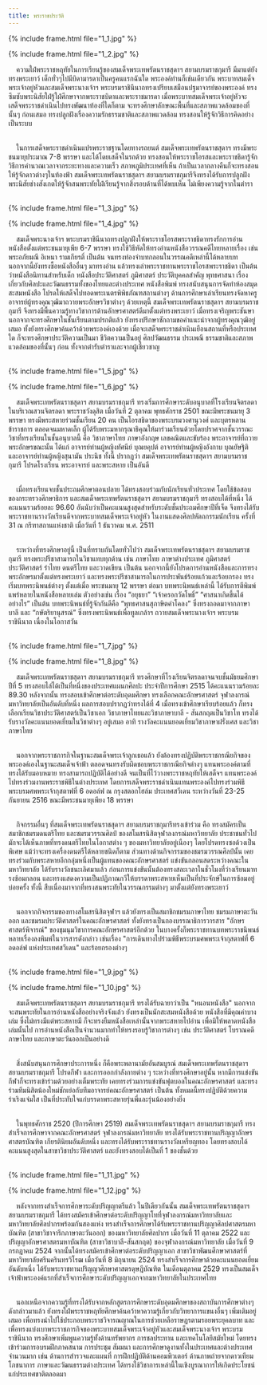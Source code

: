 ```yaml
---
title: พระราชประวัติ
---
```


{% include frame.html file="1_1.jpg" %}
<br>

{% include frame.html file="1_2.jpg" %}
<br>

<p>&nbsp;&nbsp;&nbsp;&nbsp;ความใฝ่พระราชหฤทัยในการเรียนรู้ของสมเด็จพระเทพรัตนราชสุดาฯ สยามบรมราชกุมารี มีมาแต่ยังทรงพระเยาว์ เด็กทั่วๆไปมีบิดามารดาเป็นครูคนแรกฉันใด พระองค์ท่านก็เช่นเดียวกัน พระบาทสมเด็จพระเจ้าอยู่หัวและสมเด็จพระนางเจ้าฯ พระบรมราชินีนาถทรงเปรียบเสมือนปฐมาจารย์ของพระองค์ ทรงซึมซับพระนิสัยใฝ่รู้ใฝ่ศึกษาจากพระราชบิดาและพระราชมารดา เมื่อพระบาทสมเด็จพระเจ้าอยู่หัวจะเสด็จพระราชดำเนินไปทรงพัฒนาท้องที่ใดก็ตาม จะทรงศึกษาลักษณะพื้นที่และสภาพแวดล้อมของที่นั้นๆ ก่อนเสมอ ทรงปลูกฝังเรื่องความรักธรรมชาติและสภาพแวดล้อม ทรงสอนให้รู้จักวิธีการคิดอย่างเป็นระบบ
<br>
<br>

&nbsp;&nbsp;&nbsp;&nbsp;ในการเสด็จพระราชดำเนินแปรพระราชฐานโดยทางรถยนต์ สมเด็จพระเทพรัตนราชสุดาฯ ทรงมีพระชนมายุประมาณ 7-8 พรรษา และได้โดยเสด็จในรถด้วย ทรงสอนให้พระราชโอรสและพระราชธิดารู้จักวิธีการคำนวณเวลาจากระยะทางและความเร็ว สภาพภูมิประเทศที่เห็น ถ้าเป็นเวลากลางคืนก็จะทรงสอนให้รู้จักดาวต่างๆในท้องฟ้า สมเด็จพระเทพรัตนราชสุดาฯ สยามบรมราชกุมารีจึงทรงได้รับการปลูกฝังพระนิสัยช่างสังเกตให้รู้จักสนพระทัยใฝ่เรียนรู้จากสิ่งรอบด้านที่ได้พบเห็น ไม่เพียงความรู้จากในตำรา
<br>
<br></p>

{% include frame.html file="1_3.jpg" %}
<br>

{% include frame.html file="1_4.jpg" %}
<br>

<p>&nbsp;&nbsp;&nbsp;&nbsp;สมเด็จพระนางเจ้าฯ พระบรมราชินีนาถทรงปลูกฝังให้พระราชโอรสพระราชธิดาทรงรักการอ่านหนังสือตั้งแต่พระชนมายุเพีย 6-7 พรรษา ทรงใช้วิธีหัดให้ทรงอ่านหนังสือวรรณคดีไทยหลายเรื่อง เช่น พระอภัยมณี อิเหนา รามเกียรติ์ เป็นต้น จนทรงท่องจำบทกลอนในวรรณคดีเหล่านี้ได้หลายบท
นอกจากนี้ยังทรงซื้อหนังสืออื่นๆ มาทรงอ่าน แล้วทรงเล่าพระราชทานพระราชโอรสพระราชธิดา เป็นต้นว่าหนังสือนิทานสำหรับเด็ก หนังสือประวัติศาสตร์ ภูมิศาสตร์ ประวัติบุคคลสำคัญ พุทธศาสนา เรื่องเกี่ยวกับศิลปะและวัฒนธรรมทั้งของไทยและต่างประเทศ หนังสือพิมพ์ ทรงสนับสนุนการจัดทำห้องสมุด สะสมหนังสือ โปรดให้เสด็จไปทอดพระเนตรพิพิธภัณฑสถานต่างๆ ด้านการศึกษาเล่าเรียนทรงจัดหาครูอาจารย์ผู้ทรงคุณวุฒิมาถวายพระอักษรวิชาต่างๆ ด้วยเหตุนี้ สมเด็จพระเทพรัตนราชสุดาฯ สยามบรมราชกุมารี จึงทรงมีพื้นความรู้ทางวิชาการด้านอักษรศาสตร์ดีมาตั้งแต่ทรงพระเยาว์ เมื่อทรงเจริญพระชันษา นอกจากจะทรงศึกษาในชั้นเรียนตามปรกติแล้ว ยังทรงปรึกษาซักถามขอคำแนะนำจากผู้ทรงคุณวุฒิอยู่เสมอ ทั้งยังทรงศึกษาค้นคว้าด้วยพระองค์เองด้วย เมื่อจะเสด็จพระราชดำเนินเยือนสถานที่หรือประเทศใด ก็จะทรงศึกษาประวัติความเป็นมา ชีวิตความเป็นอยู่ ศิลปวัฒนธรรม ประเพณี ธรรมชาติและสภาพแวดล้อมของที่นั้นๆ ก่อน ทั้งจากตำรับตำราและจากผู้เชี่ยวชาญ
<br>
<br></p>

{% include frame.html file="1_5.jpg" %}
<br>

{% include frame.html file="1_6.jpg" %}
<br>

<p>&nbsp;&nbsp;&nbsp;&nbsp;สมเด็จพระเทพรัตนราชสุดาฯ สยามบรมราชกุมารี ทรงเริ่มการศึกษาระดับอนุบาลที่โรงเรียนจิตรลดา ในบริเวณสวนจิตรลดา พระราชวังดุสิต เมื่อวันที่ 2 ตุลาคม พุทธศักราช 2501 ขณะมีพระชนมายุ 3 พรรษา ทรงมีพระสหายร่วมชั้นเรียน 20 คน เป็นโอรสธิดาของพระบรมวงศานุวงศ์ และบุตรหลานข้าราชการ ตลอดจนมหาดเล็ก ผู้ได้รับพระมหากรุณาธิคุณให้มาร่วมเรียนด้วยโดยปราศจากชั้นวรรณะ วิชาที่ทรงเรียนในชั้นอนุบาลนี้ คือ วิชาภาษาไทย ภาษาอังกฤษ เลขคณิตและขับร้อง พระอาจารย์ที่ถวายพระอักษรขณะนั้น ได้แก่ อาจารย์ท่านผู้หญิงทัศนีย์ บุณยคุปต์ อาจารย์ท่านผู้หญิงอังกาบ บุณยัษฐิติ และอาจารย์ท่านผู้หญิงสุนามัน ประนิช ทั้งนี้ ปรากฎว่า สมเด็จพระเทพรัตนราชสุดาฯ สยามบรมราชกุมารี โปรดโรงเรียน พระอาจารย์ และพระสหาย เป็นอันดี
<br>
<br>

&nbsp;&nbsp;&nbsp;&nbsp;เมื่อทรงเรียนจบชั้นประถมศึกษาตอนปลาย ได้ทรงสอบร่วมกับนักเรียนทั่วประเทศ โดยใช้ข้อสอบของกระทรวงศึกษาธิการ และสมเด็จพระเทพรัตนราชสุดาฯ สยามบรมราชกุมารี ทรงสอบได้ที่หนึ่ง ได้คะแนนรวมร้อยละ 96.60 อันนับว่าเป็นคะแนนสูงสุดสำหรับระดับชั้นประถมศึกษาปีที่เจ็ด จึงทรงได้รับพระราชทานรางวัลเรียนดีจากพระบาทสมเด็จพระเจ้าอยู่หัว ในงานแสดงศิลปหัตถกรรมนักเรียน ครั้งที่ 31 ณ กรีฑาสถานแห่งชาติ เมื่อวันที่ 1 ธันวาคม พ.ศ. 2511
<br>
<br>

&nbsp;&nbsp;&nbsp;&nbsp;ระหว่างที่ทรงศึกษาอยู่นี้ เป็นที่ทราบกันโดยทั่วไปว่า สมเด็จพระเทพรัตนราชสุดาฯ สยามบรมราชกุมารี ทรงพระปรีชาสามารถในวิชาแทบทุกด้าน เช่น ภาษาไทย ภาษาต่างประเทศ ภูมิศาสตร์ ประวัติศาสตร์ รำไทย ดนตรีไทย และวาดเขียน เป็นต้น นอกจากนี้ยังโปรดการอ่านหนังสือและการทรงพระอักษรมาตั้งแต่ทรงพระเยาว์ และทรงพระปรีชาสามารถในการประพันธ์ร้อยแก้วและร้อยกรอง ทรงเริ่มบทพระนิพนธ์ต่างๆ ตั้งแต่เมื่อ พระชนมายุ 12 พรรษา ต่อมา บทพระนิพนธ์เหล่านี้ ได้รับการตีพิมพ์แพร่หลายในหนังสือหลายเล่ม ตัวอย่างเช่น เรื่อง “อยุธยา” “เจ้าครอกวัดโพธิ์” “ศาสนาเกิดขึ้นได้อย่างไร” เป็นต้น บทพระนิพนธ์ที่รู้จักกันดีคือ “พุทธศาสนสุภาษิตคำโคลง” ซึ่งทรงถอดมาจากภาษาบาลี และ “กษัตริยานุสรณ์” ซึ่งทรงพระนิพนธ์เพื่อทูลเกล้าฯ ถวายสมเด็จพระนางเจ้าฯ พระบรมราชินีนาถ เนื่องในโอกาสวัน
<br>
<br></p>

{% include frame.html file="1_7.jpg" %}
<br>

{% include frame.html file="1_8.jpg" %}
<br>

<p>&nbsp;&nbsp;&nbsp;&nbsp;สมเด็จพระเทพรัตนราชสุดาฯ สยามบรมราชกุมารี ทรงศึกษาที่โรงเรียนจิตรลดาจนจบชั้นมัธยมศึกษาปีที่ 5 ทรงสอบไล่ได้เป็นที่หนึ่งของประเทศแผนกศิลปะ ประจำปีการศึกษา 2515 ได้คะแนนรวมร้อยละ 89.30 หลังจากนั้น ทรงสอบเข้าศึกษาต่อระดับอุดมศึกษา ทรงเลือกคณะอักษรศาสตร์ จุฬาลงกรณ์มหาวิทยาลัยเป็นอันดับที่หนึ่ง ผลการสอบปรากฏว่าทรงได้ที่ 4 เมื่อทรงเข้าศึกษาเรียบร้อยแล้ว ก็ทรงเลือกเรียนวิชาประวัติศาสตร์เป็นวิชาเอก วิชาภาษาไทยและวิชาภาษาบาลี - สันสกฤตเป็นวิชาโท ทรงได้รับรางวัลคะแนนยอดเยี่ยมในวิชาต่างๆ อยู่เสมอ อาทิ รางวัลคะแนนยอดเยี่ยมวิชาภาษาฝรั่งเศส และวิชาภาษาไทย
<br>
<br>

&nbsp;&nbsp;&nbsp;&nbsp;นอกจากพระราชภารกิจในฐานะสมเด็จพระเจ้าลูกเธอแล้ว ยังต้องทรงปฏิบัติพระราชกรณียกิจของพระองค์เองในฐานะสมเด็จเจ้าฟ้า ตลอดจนทรงรับผิดชอบพระราชกรณียกิจต่างๆ แทนพระองค์ตามที่ทรงได้รับมอบหมาย ทรงสามารถปฏิบัติได้อย่างดี จนเป็นที่ไว้วางพระราชหฤทัยให้เสด็จฯ แทนพระองค์ไปทรงร่วมงานพระราชพิธีในต่างประเทศ โดยการเสด็จพระราชดำเนินแทนพระองค์ไปทรงร่วมพิธีพระบรมศพพระเจ้ากุสตาฟที่ 6 อดอล์ฟ ณ กรุงสตอกโฮล์ม ประเทศสวีเดน ระหว่างวันที่ 23-25 กันยายน 2516 ขณะมีพระชนมายุเพียง 18 พรรษา
<br>
<br>

&nbsp;&nbsp;&nbsp;&nbsp;กิจกรรมอื่นๆ ที่สมเด็จพระเทพรัตนราชสุดาฯ สยามบรมราชกุมารีทรงเข้าร่วม คือ ทรงสมัครเป็นสมาชิกชมรมดนตรีไทย และชมรมวรรณศิลป์ ของสโมสรนิสิตจุฬาลงกรณ์มหาวิทยาลัย ประชาชนทั่วไปมักจะได้เห็นภาพที่ทรงดนตรีไทยในโอกาสต่าง ๆ ของมหาวิทยาลัยอยู่เนืองๆ โดยโปรดทรงซอด้วงเป็นพิเศษ แม้ว่าจะทรงเครื่องดนตรีได้หลายชนิดก็ตาม ส่วนทางด้านกิจกรรมของชมรมวรรณศิลป์นั้น เคยทรงร่วมกับพระสหายอีกกลุ่มหนึ่งเป็นผู้แทนของคณะอักษรศาสตร์ แข่งขันกลอนสดระหว่างคณะในมหาวิทยาลัย ได้รับรางวัลชนะเลิศมาแล้ว ก่อนการแข่งขันนั้นต้องทรงสละเวลาในชั่วโมงที่ว่างเรียนมาทรงซ้อมกลอน และทรงแสดงความเป็นปฏิภาณกวีให้บรรดาพระสหายเห็นเป็นที่ประจักษ์ในการซ้อมอยู่บ่อยครั้ง ทั้งนี้ สืบเนื่องมาจากที่ทรงสนพระทัยในวรรณกรรมต่างๆ มาตั้งแต่ยังทรงพระเยาว์
<br>
<br>

&nbsp;&nbsp;&nbsp;&nbsp;นอกจากกิจกรรมของทางสโมสรนิสิตจุฬาฯ แล้วยังทรงเป็นสมาชิกชมรมภาษาไทย ชมรมภาษาตะวันออก และชมรมประวัติศาสตร์ในคณะอักษรศาสตร์ ทั้งยังทรงเป็นกองบรรณาธิการวารสาร "อักษรศาสตร์พิจารณ์" ของชุมนุมวิชาการคณะอักษรศาสตร์อีกด้วย ในบางครั้งก็พระราชทานบทพระราชนิพนธ์หลายเรื่องลงพิมพ์ในวารสารดังกล่าว เช่นเรื่อง "การเดินทางไปร่วมพิธีพระบรมศพพระเจ้ากุสตาฟที่ 6 อดอล์ฟ แห่งประเทศสวีเดน" และร้อยกรองต่างๆ
<br>
<br></p>

{% include frame.html file="1_9.jpg" %}
<br>

{% include frame.html file="1_10.jpg" %}
<br>

<p>&nbsp;&nbsp;&nbsp;&nbsp;สมเด็จพระเทพรัตนราชสุดาฯ สยามบรมราชกุมารี ทรงได้รับฉายาว่าเป็น "หนอนหนังสือ" นอกจากจะสนพระทัยในการอ่านหนังสืออย่างจริงจังแล้ว ยังทรงเป็นนักสะสมหนังสือด้วย หนังสือที่มีคุณค่าบางเล่ม ซึ่งไม่ทรงมีแต่พระสหายมี ก็จะทรงยืมหนังสือเหล่านั้นจากพระสหายไปอ่าน เพื่อมิให้พลาดหนังสือเล่มนั้นไป การอ่านหนังสือเป็นจำนวนมากทำให้ทรงรอบรู้วิชาการต่างๆ เช่น ประวัติศาสตร์ โบราณคดี ภาษาไทย และภาษาตะวันออกเป็นอย่างดี
<br>
<br>

&nbsp;&nbsp;&nbsp;&nbsp;สิ่งสนับสนุนการศึกษาประการหนึ่ง ก็คือพระพลานามัยอันสมบูรณ์ สมเด็จพระเทพรัตนราชสุดาฯ สยามบรมราชกุมารี โปรดกีฬา และการออกกำลังกายต่าง ๆ ระหว่างที่ทรงศึกษาอยู่นั้น หากมีการแข่งขันกีฬาก็จะทรงเข้าร่วมด้วยอย่างเต็มพระทัย เคยทรงร่วมการแข่งขันฟุตบอลในคณะอักษรศาสตร์ และทรงร่วมทีมนิสิตน้องใหม่ชักเย่อกับทีมอาจารย์คณะอักษรศาสตร์ เป็นต้น ทั้งหมดนี้ทรงปฏิบัติด้วยความร่าเริงแจ่มใส เป็นที่ประทับใจแก่บรรดาพระสหายรุ่นพี่และรุ่นน้องอย่างยิ่ง
<br>
<br>

&nbsp;&nbsp;&nbsp;&nbsp;ในพุทธศักราช 2520 (ปีการศึกษา 2519) สมเด็จพระเทพรัตนราชสุดาฯ สยามบรมราชกุมารี ทรงสำเร็จการศึกษาจากคณะอักษรศาสตร์ จุฬาลงกรณ์มหาวิทยาลัย ทรงได้รับพระราชทานปริญญาอักษรศาสตรบัณฑิต เกียรตินิยมอันดับหนึ่ง และทรงได้รับพระราชทานรางวัลเหรียญทอง โดยทรงสอบได้คะแนนสูงสุดในสาขาวิชาประวัติศาสตร์ และยังทรงสอบได้เป็นที่ 1 ของชั้นด้วย
<br>
<br></p>

{% include frame.html file="1_11.jpg" %}
<br>

{% include frame.html file="1_12.jpg" %}
<br>

<p>&nbsp;&nbsp;&nbsp;&nbsp;หลังจากทรงสำเร็จการศึกษาระดับปริญญาตรีแล้ว ในปีเดียวกันนั้น สมเด็จพระเทพรัตนราชสุดาฯ สยามบรมราชกุมารี ได้ทรงสมัครเข้าศึกษาต่อระดับปริญญาโทที่จุฬาลงกรณ์มหาวิทยาลัยและมหาวิทยาลัยศิลปากรพร้อมกันสองแห่ง ทรงสำเร็จการศึกษาได้รับพระราชทานปริญญาศิลปศาสตรมหาบัณฑิต (สาขาวิชาจารึกภาษาตะวันออก) ของมหาวิทยาลัยศิลปากร เมื่อวันที่ 11 ตุลาคม 2522 และปริญญาอักษรศาสตรมหาบัณฑิต (สาขาวิชาบาลี-สันสกฤต) ของจุฬาลงกรณ์มหาวิทยาลัย เมื่อวันที่ 9 กรกฎาคม 2524 จากนั้นได้ทรงสมัครเข้าศึกษาต่อระดับปริญญาเอก สาขาวิชาพัฒนศึกษาศาสตร์ที่มหาวิทยาลัยศรีนครินทรวิโรฒ เมื่อวันที่ 8 มิถุนายน 2524 ทรงสำเร็จการศึกษาด้วยคะแนนยอดเยี่ยมอันดับหนึ่ง ได้รับพระราชทานปริญญาศึกษาศาสตรดุษฎีบัณฑิต ในเดือนตุลาคม 2529 ทรงเป็นสมเด็จเจ้าฟ้าพระองค์แรกที่สำเร็จการศึกษาระดับปริญญาเอกจากมหาวิทยาลัยในประเทศไทย
<br>
<br>

&nbsp;&nbsp;&nbsp;&nbsp;นอกเหนือจากความรู้ที่ทรงได้รับจากหลักสูตรการศึกษาระดับอุดมศึกษาของสถาบันการศึกษาต่างๆ ดังกล่าวมาแล้ว ยังทรงใฝ่พระราชหฤทัยศึกษาค้นคว้าหาความรู้เกี่ยวกับวิทยาการแขนงอื่นๆ เพิ่มเติมอยู่เสมอ เพื่อทรงนำไปใช้ประกอบพระราชวิจารณญาณในการช่วยเหลือราษฎรตามรอยพระยุคลบาท และเพื่อทรงแบ่งเบาพระราชภารกิจของพระบาทสมเด็จพระเจ้าอยู่หัวและสมเด็จพระนางเจ้าฯ พระบรมราชินีนาถ ทรงศึกษาเพิ่มพูนความรู้ทั้งด้านทรัพยากร การชลประทาน และเทคโนโลยีสมัยใหม่ โดยทรงเข้าร่วมการอบรมฝึกภาคสนาม การประชุม สัมมนา และการศึกษาดูงานทั้งในประเทศและต่างประเทศจำนวนมาก เช่น ด้านการสำรวจและแผนที่ การฝึกปฏิบัติด้านคอมพิวเตอร์ ด้านภาพถ่ายจากดาวเทียม โภชนาการ ภาษาและวัฒนธรรมต่างประเทศ ได้ทรงใช้วิชาการเหล่านี้ในเชิงบูรณาการให้เกิดประโยชน์แก่ประเทศชาติตลอดมา
<br>
<br></p>
